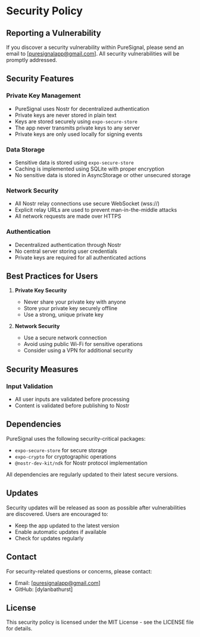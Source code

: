# Security Policy

## Reporting a Vulnerability

If you discover a security vulnerability within PureSignal, please send an email to [puresignalapp@gmail.com]. All security vulnerabilities will be promptly addressed.

## Security Features

### Private Key Management

- PureSignal uses Nostr for decentralized authentication
- Private keys are never stored in plain text
- Keys are stored securely using `expo-secure-store`
- The app never transmits private keys to any server
- Private keys are only used locally for signing events

### Data Storage

- Sensitive data is stored using `expo-secure-store`
- Caching is implemented using SQLite with proper encryption
- No sensitive data is stored in AsyncStorage or other unsecured storage

### Network Security

- All Nostr relay connections use secure WebSocket (wss://)
- Explicit relay URLs are used to prevent man-in-the-middle attacks
- All network requests are made over HTTPS

### Authentication

- Decentralized authentication through Nostr
- No central server storing user credentials
- Private keys are required for all authenticated actions

## Best Practices for Users

1. **Private Key Security**

   - Never share your private key with anyone
   - Store your private key securely offline
   - Use a strong, unique private key

2. **Network Security**
   - Use a secure network connection
   - Avoid using public Wi-Fi for sensitive operations
   - Consider using a VPN for additional security

## Security Measures

### Input Validation

- All user inputs are validated before processing
- Content is validated before publishing to Nostr

## Dependencies

PureSignal uses the following security-critical packages:

- `expo-secure-store` for secure storage
- `expo-crypto` for cryptographic operations
- `@nostr-dev-kit/ndk` for Nostr protocol implementation

All dependencies are regularly updated to their latest secure versions.

## Updates

Security updates will be released as soon as possible after vulnerabilities are discovered. Users are encouraged to:

- Keep the app updated to the latest version
- Enable automatic updates if available
- Check for updates regularly

## Contact

For security-related questions or concerns, please contact:

- Email: [puresignalapp@gmail.com]
- GitHub: [dylanbathurst]

## License

This security policy is licensed under the MIT License - see the LICENSE file for details.
